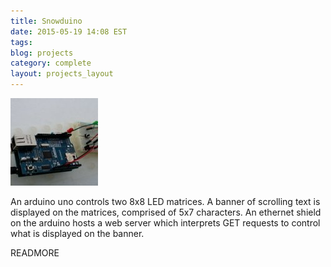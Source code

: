 ```yaml
---
title: Snowduino
date: 2015-05-19 14:08 EST
tags: 
blog: projects
category: complete
layout: projects_layout
---
```


 
<img class="img-circle" src="/images/snowduino.jpg" alt="Snowduino">
<p>An arduino uno controls two 8x8 LED matrices.  A banner of scrolling text is displayed on the matrices, comprised of 5x7 characters.  An ethernet shield on the arduino hosts a web server which interprets 
GET requests to control what is displayed on the banner.</p>
READMORE
